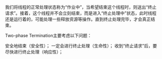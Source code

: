 我们将线程的正常处理状态称为“作业中”，当希望结束这个线程时，则送出“终止请求”。接着，这个线程并不会立刻结束，而是进入“终止处理中”状态，此时线程还是运行着的，可能处理一些释放资源等操作。直到终止处理完毕，才会真正结束。

Two-phase Termination主要考虑以下问题：

安全地结束（安全性）；
一定会进行终止处理（生命性）；
收到“终止请求”后，要尽快进行终止处理（响应性）；